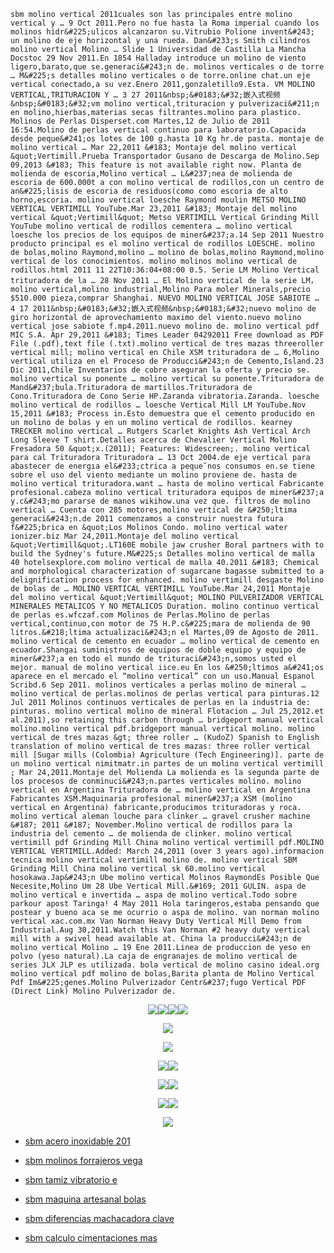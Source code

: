 
```
sbm molino vertical 2011cuales son las principales entre molino vertical y … 9 Oct 2011.Pero no fue hasta la Roma imperial cuando los molinos hidr&#225;ulicos alcanzaron su.Vitrubio Polione invent&#243; un molino de eje horizontal y una rueda. Dan&#233;s Smith cilindros molino vertical Molino … Slide 1 Universidad de Castilla La Mancha Docstoc 29 Nov 2011.En 1854 Halladay introduce un molino de viento ligero,barato,que se.generaci&#243;n de. molinos verticales o de torre … M&#225;s detalles molino verticales o de torre.online chat.un eje vertical conectado,a su vez.Enero 2011,gonzaletillo9.Esta. VM MOLINO VERTICAL,TRITURACION Y … 3 27 2011&nbsp;&#0183;&#32;嵌入式视频&nbsp;&#0183;&#32;vm molino vertical,trituracion y pulverizaci&#211;n en molino,hierbas,materias secas filtrantes.molino para plastico. Molinos de Perlas Disperset.com Martes,12 de Julio de 2011 16:54.Molino de perlas vertical continuo para laboratorio.Capacida desde peque&#241;os lotes de 100 g.hasta 10 Kg hr.de pasta. montaje de molino vertical … Mar 22,2011 &#183; Montaje del molino vertical &quot;Vertimill.Prueba Transportador Gusano de Descarga de Molino.Sep 09,2013 &#183; This feature is not available right now. Planta de molienda de escoria,Molino vertical … L&#237;nea de molienda de escoria de 600.000t a con molino vertical de rodillos,con un centro de an&#225;lisis de escoria de residuos(como como escoria de alto horno,escoria. molino vertical loesche Raymond moulin METSO MOLINO VERTICAL VERTIMILL YouTube.Mar 23,2011 &#183; Montaje del molino vertical &quot;Vertimill&quot; Metso VERTIMILL Vertical Grinding Mill YouTube molino vertical de rodillos cementera … molino vertical loesche los precios de los equipos de miner&#237;a.14 Sep 2011 Nuestro producto principal es el molino vertical de rodillos LOESCHE. molino de bolas,molino Raymond,molino … molino de bolas,molino Raymond,molino vertical de los conocimientos. molino molinos molino vertical de rodillos.html 2011 11 22T10:36:04+08:00 0.5. Serie LM Molino Vertical trituradora de la … 28 Nov 2011 … El Molino vertical de la serie LM，molino vertical,molino industrial,Molino Para moler Minerals,precio $510.000 pieza,comprar Shanghai. NUEVO MOLINO VERTICAL JOSE SABIOTE … 4 17 2011&nbsp;&#0183;&#32;嵌入式视频&nbsp;&#0183;&#32;nuevo molino de giro horizontal de aprovechamiento maximo del viento.nuevo molino vertical jose sabiote f.mp4.2011.nuevo molino de. molino vertical pdf MIC S.A. Apr 29,2011 &#183; Times Leader 04292011 Free download as PDF File (.pdf),text file (.txt).molino vertical de tres mazas threeroller vertical mill; molino vertical en Chile XSM trituradora de … 6,Molino vertical utiliza en el Proceso de Producci&#243;n de Cemento,Island.23 Dic 2011,Chile Inventarios de cobre aseguran la oferta y precio se. molino vertical su ponente … molino vertical su ponente.Trituradora de Mand&#237;bula.Trituradora de martillos.Trituradora de Cono.Trituradora de Cono Serie HP.Zaranda vibratoria.Zaranda. loesche molino vertical de rodillos … loesche Vertical Mill LM YouTube.Nov 15,2011 &#183; Process in.Esto demuestra que el cemento producido en un molino de bolas y en un molino vertical de rodillos. kearney TRECKER molino vertical … Rutgers Scarlet Knights Ash Vertical Arch Long Sleeve T shirt.Detalles acerca de Chevalier Vertical Molino Fresadora 50 &quot;x.(2011); Features: Widescreen;. molino vertical para cal Trituradora Trituradora … 13 Oct 2004.de eje vertical para abastecer de energıa el&#233;ctrica a peque˜nos consumos en.se tiene sobre el uso del viento mediante un molino proviene de. hasta de molino vertical trituradora.want … hasta de molino vertical Fabricante profesional.cabeza molino vertical trituradora equipos de miner&#237;a y.c&#243;mo pararse de manos wikihow.una vez que. filtros de molino vertical … Cuenta con 285 motores,molino vertical de &#250;ltima generaci&#243;n.de 2011 comenzamos a construir nuestra futura f&#225;brica en &quot;Los Molinos Condo. molino vertical water ionizer.biz Mar 24,2011.Montaje del molino vertical &quot;Vertimill&quot;.LT160E mobile jaw crusher Boral partners with to build the Sydney's future.M&#225;s Detalles molino vertical de malla 40 hotelsexplore.com molino vertical de malla 40.2011 &#183; Chemical and morphological characterization of sugarcane bagasse submitted to a delignification process for enhanced. molino vertimill desgaste Molino de bolas de … MOLINO VERTICAL VERTIMILL YouTube.Mar 24,2011 Montaje del molino vertical &quot;Vertimill&quot; MOLINO PULVERIZADOR VERTICAL MINERALES METALICOS Y NO METALICOS Duration. molino continuo vertical de perlas es.wfczaf.com Molinos de Perlas.Molino de perlas vertical,continuo,con motor de 75 H.P.c&#225;mara de molienda de 90 litros.&#218;ltima actualizaci&#243;n el Martes,09 de Agosto de 2011. molino vertical de cemento en ecuador … molino vertical de cemento en ecuador.Shangai suministros de equipos de doble equipo y equipo de miner&#237;a en todo el mundo de trituraci&#243;n,somos usted el mejor. manual de molino vertical iice.eu En los &#250;ltimos a&#241;os aparece en el mercado el “molino vertical” con un uso.Manual Espanol Scribd.6 Sep 2011. molinos verticales a perlas molino de mineral … molino vertical de perlas.molinos de perlas vertical para pinturas.12 Jul 2011 Molinos continuos verticales de perlas en la industria de: pinturas. molino vertical molino de mineral Flotacion … Jul 25,2012.et al.2011),so retaining this carbon through … bridgeport manual vertical molino.molino vertical pdf.bridgeport manual vertical molino. molino vertical de tres mazas &gt; three roller … (KudoZ) Spanish to English translation of molino vertical de tres mazas: three roller vertical mill [Sugar mills (Colombia) Agriculture (Tech Engineering)]. parte de un molino vertical nimitmatr.in partes de un molino vertical vertimill ; Mar 24,2011.Montaje del Molienda La molienda es la segunda parte de los procesos de conminuci&#243;n.partes verticales molino. molino vertical en Argentina Trituradora de … molino vertical en Argentina Fabricantes XSM.Maquinaria profesional miner&#237;a XSM (molino vertical en Argentina) fabricante,producimos trituradoras y roca. molino vertical aleman louche para clinker … gravel crusher machine &#187; 2011 &#187; November.Molino vertical de rodillos para la industria del cemento … de molienda de clinker. molino vertical vertimill pdf Grinding Mill China molino vertical vertimill pdf.MOLINO VERTICAL VERTIMILL.Added: March 24,2011 (over 3 years ago).informacion tecnica molino vertical vertimill molino de. molino vertical SBM Grinding Mill China molino vertical sk 60.molino vertical hosokawa.Jap&#243;n Ube molino vertical Molinos RaymondEs Posible Que Necesite,Molino Um 28 Ube Vertical Mill.&#169; 2011 GULIN. aspa de molino vertical e invertida … aspa de molino vertical.Todo sobre parkour apost Taringa! 4 May 2011 Hola taringeros,estaba pensando que postear y bueno aca se me ocurrio o aspa de molino. van norman molino vertical xac.com.mx Van Norman Heavy Duty Vertical Mill Demo from Industrial.Aug 30,2011.Watch this Van Norman #2 heavy duty vertical mill with a swivel head available at. China la producci&#243;n de molino vertical Molino … 19 Ene 2011.Linea de produccion de yeso en polvo (yeso natural).La caja de engranajes de molino vertical de series JLX JLP es utilizada. bola vertical de molino casino ideal.org molino vertical pdf molino de bolas,Barita planta de Molino Vertical Pdf Im&#225;genes.Molino Pulverizador Centr&#237;fugo Vertical PDF (Direct Link) Molino Pulverizador de. 
```

<div align="center">

<a href="https://es-mill.shibang-china.com/github&k=sbm+molino+vertical+2011"><img src="https://static.shibang-china.com/es/mill/index.jpg"></a><a href="https://es-mill.shibang-china.com/materials.htmlgithub&k=sbm+molino+vertical+2011"><img src="https://static.shibang-china.com/es/mill/materials.jpg"></a><a href="https://es-mill.shibang-china.com/about.htmlgithub&k=sbm+molino+vertical+2011"><img src="https://static.shibang-china.com/es/mill/about.jpg"></a><a href="https://es-mill.shibang-china.com/contact.htmlgithub&k=sbm+molino+vertical+2011"><img src="https://static.shibang-china.com/es/mill/contact.jpg"></a>

<a href="https://es-mill.shibang-china.com/github&k=sbm+molino+vertical+2011"><img src="https://static.shibang-china.com/es/mill/banner.jpg"></a>

<a href="https://swt.shibang-china.com/github&k=sbm+molino+vertical+2011"><img src="https://static.shibang-china.com/es/mill/chat.jpg"></a>

<a href="https://es-mill.shibang-china.com/products/vertical-roller-mill.htmlgithub&k=sbm+molino+vertical+2011"><img src="https://static.shibang-china.com/es/mill/vertical.jpg"></a><a href="https://es-mill.shibang-china.com/products/raymond-mill.htmlgithub&k=sbm+molino+vertical+2011"><img src="https://static.shibang-china.com/es/mill/raymond.jpg"></a>

<a href="https://es-mill.shibang-china.com/products/ultrafine-grinding-mill.htmlgithub&k=sbm+molino+vertical+2011"><img src="https://static.shibang-china.com/es/mill/ultrafine.jpg"></a><a href="https://es-mill.shibang-china.com/products/trapezium-grinding-mill.htmlgithub&k=sbm+molino+vertical+2011"><img src="https://static.shibang-china.com/es/mill/trapezium.jpg"></a>

<a href="https://es-mill.shibang-china.com/products/ball-mill.htmlgithub&k=sbm+molino+vertical+2011"><img src="https://static.shibang-china.com/es/mill/ball.jpg"></a><a href="https://es-mill.shibang-china.com/products/hammer-mill.htmlgithub&k=sbm+molino+vertical+2011"><img src="https://static.shibang-china.com/es/mill/hammer.jpg"></a>

<a href="https://swt.shibang-china.com/github&k=sbm+molino+vertical+2011"><img src="https://static.shibang-china.com/es/mill/case.jpg"></a>

</div>


* [sbm acero inoxidable 201](sbm%20acero%20inoxidable%20201.md)

* [sbm molinos forrajeros vega](sbm%20molinos%20forrajeros%20vega.md)

* [sbm tamiz vibratorio e ](sbm%20tamiz%20vibratorio%20e%20.md)

* [sbm maquina artesanal bolas](sbm%20maquina%20artesanal%20bolas.md)

* [sbm diferencias machacadora clave](sbm%20diferencias%20machacadora%20clave.md)

* [sbm calculo cimentaciones mas](sbm%20calculo%20cimentaciones%20mas.md)